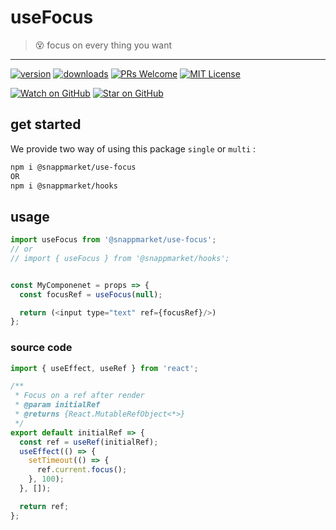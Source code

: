 # useFocus
> 😵 focus on every thing you want
----

[![version](https://img.shields.io/npm/v/@snappmarket/use-focus.svg?style=flat-square)](https://www.npmjs.com/package/@snappmarket/use-focus)
[![downloads](https://img.shields.io/npm/dm/@snappmarket/use-focus.svg?style=flat-square)](http://www.npmtrends.com/@snappmarket/use-focus)
[![PRs Welcome](https://img.shields.io/badge/PRs-welcome-brightgreen.svg?style=flat-square)](http://makeapullrequest.com)
[![MIT License](https://img.shields.io/npm/l/@snappmarket/use-focus.svg?style=flat-square)](https://github.com/snappmarket/frontend-toolbox/tree/master/packages/useDidUpdateEffect/blob/master/LICENSE.md)

[![Watch on GitHub](https://img.shields.io/github/watchers/snappmarket/frontend-toolbox.svg?style=social)](https://github.com/snappmarket/frontend-toolbox/watchers)
[![Star on GitHub](https://img.shields.io/github/stars/snappmarket/frontend-toolbox.svg?style=social)](https://github.com/snappmarket/frontend-toolbox/stargazers)

## get started 
We provide two way of using this package `single` or `multi` :
```bash
npm i @snappmarket/use-focus
OR
npm i @snappmarket/hooks
```

## usage 
```javascript
import useFocus from '@snappmarket/use-focus';
// or 
// import { useFocus } from '@snappmarket/hooks';


const MyComponenet = props => {
  const focusRef = useFocus(null);

  return (<input type="text" ref={focusRef}/>)
};
```

### source code
```javascript
import { useEffect, useRef } from 'react';

/**
 * Focus on a ref after render
 * @param initialRef
 * @returns {React.MutableRefObject<*>}
 */
export default initialRef => {
  const ref = useRef(initialRef);
  useEffect(() => {
    setTimeout(() => {
      ref.current.focus();
    }, 100);
  }, []);

  return ref;
};
```
